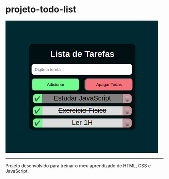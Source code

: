 # projeto-todo-list

![foto-tudo-list](fotos/projeto-todo-list-4.png)

***

Projeto desenvolvido para treinar o meu aprendizado de HTML, CSS e JavaScript.